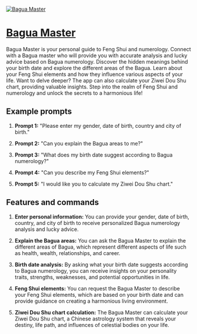[![Bagua Master](https://files.oaiusercontent.com/file-5YzVcStJy37Z5PdBrD9vOTCt?se=2123-10-17T01%3A41%3A10Z&sp=r&sv=2021-08-06&sr=b&rscc=max-age%3D31536000%2C%20immutable&rscd=attachment%3B%20filename%3D6b10c01a-9f9b-4c60-a532-2d4ca20dfc3e.png&sig=UySCpu%2Bj%2BBHNTzPL3UDkvzF9NKYC89fLhLYbfChDXXM%3D)](https://chat.openai.com/g/g-BI7Zs5qXX-bagua-master)

# [Bagua Master](https://chat.openai.com/g/g-BI7Zs5qXX-bagua-master)

Bagua Master is your personal guide to Feng Shui and numerology. Connect with a Bagua master who will provide you with accurate analysis and lucky advice based on Bagua numerology. Discover the hidden meanings behind your birth date and explore the different areas of the Bagua. Learn about your Feng Shui elements and how they influence various aspects of your life. Want to delve deeper? The app can also calculate your Ziwei Dou Shu chart, providing valuable insights. Step into the realm of Feng Shui and numerology and unlock the secrets to a harmonious life!

## Example prompts

1. **Prompt 1:** "Please enter my gender, date of birth, country and city of birth."

2. **Prompt 2:** "Can you explain the Bagua areas to me?"

3. **Prompt 3:** "What does my birth date suggest according to Bagua numerology?"

4. **Prompt 4:** "Can you describe my Feng Shui elements?"

5. **Prompt 5:** "I would like you to calculate my Ziwei Dou Shu chart."

## Features and commands

1. **Enter personal information:** You can provide your gender, date of birth, country, and city of birth to receive personalized Bagua numerology analysis and lucky advice.

2. **Explain the Bagua areas:** You can ask the Bagua Master to explain the different areas of Bagua, which represent different aspects of life such as health, wealth, relationships, and career.

3. **Birth date analysis:** By asking what your birth date suggests according to Bagua numerology, you can receive insights on your personality traits, strengths, weaknesses, and potential opportunities in life.

4. **Feng Shui elements:** You can request the Bagua Master to describe your Feng Shui elements, which are based on your birth date and can provide guidance on creating a harmonious living environment.

5. **Ziwei Dou Shu chart calculation:** The Bagua Master can calculate your Ziwei Dou Shu chart, a Chinese astrology system that reveals your destiny, life path, and influences of celestial bodies on your life.